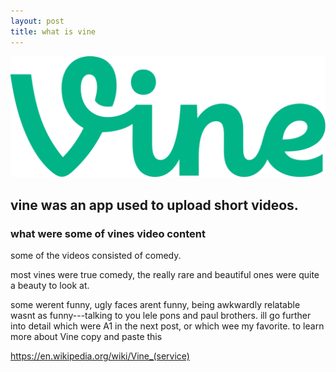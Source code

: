 ```yaml
---
layout: post
title: what is vine
---
```


![blog header](/images/1200px-Vine_wordmark.svg.png)

## vine was an app used to upload short videos.

### what were some of vines video content

some of the videos consisted of comedy.

most vines were true comedy, the really rare and beautiful ones were quite a beauty to look at.

some werent funny, ugly faces arent funny, being awkwardly relatable wasnt as funny---talking to you lele pons and paul brothers. ill go further into detail which were A1 in the next post, or which wee my favorite. to learn more about Vine copy and paste this

  https://en.wikipedia.org/wiki/Vine_(service)
